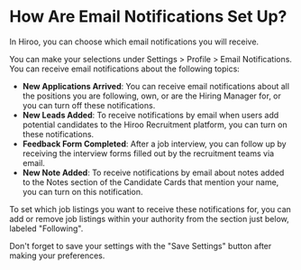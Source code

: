 # How Are Email Notifications Set Up?

In Hiroo, you can choose which email notifications you will receive.

You can make your selections under Settings > Profile > Email Notifications. You can receive email notifications about the following topics:

- **New Applications Arrived**: You can receive email notifications about all the positions you are following, own, or are the Hiring Manager for, or you can turn off these notifications.
- **New Leads Added**: To receive notifications by email when users add potential candidates to the Hiroo Recruitment platform, you can turn on these notifications.
- **Feedback Form Completed**: After a job interview, you can follow up by receiving the interview forms filled out by the recruitment teams via email.
- **New Note Added**: To receive notifications by email about notes added to the Notes section of the Candidate Cards that mention your name, you can turn on this notification.

To set which job listings you want to receive these notifications for, you can add or remove job listings within your authority from the section just below, labeled "Following".

Don't forget to save your settings with the "Save Settings" button after making your preferences.
